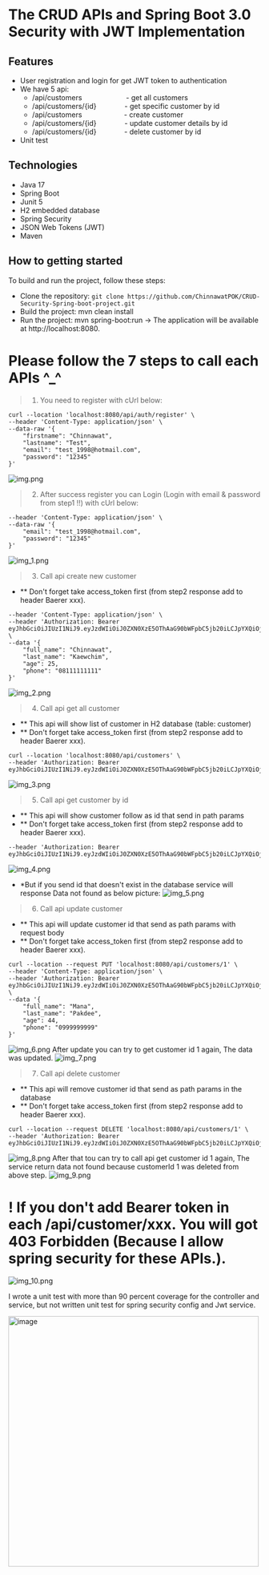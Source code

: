 
# The CRUD APIs and Spring Boot 3.0 Security with JWT Implementation



## Features
* User registration and login for get JWT token to authentication
* We have 5 api:
  * /api/customers           - get all customers
  * /api/customers/{id}    - get specific customer by id
  * /api/customers      - create customer
  * /api/customers/{id}    - update customer details by id
  * /api/customers/{id}         - delete customer by id
* Unit test


## Technologies
* Java 17
* Spring Boot
* Junit 5
* H2 embedded database
* Spring Security
* JSON Web Tokens (JWT)
* Maven
 
## How to getting started
To build and run the project, follow these steps:

* Clone the repository: `git clone https://github.com/ChinnawatPOK/CRUD-Security-Spring-boot-project.git`
* Build the project: mvn clean install
* Run the project: mvn spring-boot:run
-> The application will be available at http://localhost:8080.

# Please follow the 7 steps to call each APIs ^_^
> 1. You need to register with cUrl below:
```
curl --location 'localhost:8080/api/auth/register' \
--header 'Content-Type: application/json' \
--data-raw '{
    "firstname": "Chinnawat",
    "lastname": "Test",
    "email": "test_1998@hotmail.com",
    "password": "12345"
}'
```

![img.png](img.png)

>2. After success register you can Login (Login with email & password from step1 !!) with cUrl below:
```curl --location 'localhost:8080/api/auth/authenticate' \
--header 'Content-Type: application/json' \
--data-raw '{
    "email": "test_1998@hotmail.com",
    "password": "12345"
}'
```
![img_1.png](img_1.png)

>3. Call api create new customer
* ** Don't forget take access_token first (from step2 response add to header Baerer xxx).
```curl --location 'localhost:8080/api/customers' \
--header 'Content-Type: application/json' \
--header 'Authorization: Bearer eyJhbGciOiJIUzI1NiJ9.eyJzdWIiOiJ0ZXN0XzE5OThAaG90bWFpbC5jb20iLCJpYXQiOjE3MTg2OTk1NTAsImV4cCI6MTcxODc4NTk1MH0.yw60XUkpMSqrfzuXabhgWWfxOtpoTK39bqX0L3xZUT8' \
--data '{
    "full_name": "Chinnawat",
    "last_name": "Kaewchim",
    "age": 25,
    "phone": "08111111111"
}'
```
![img_2.png](img_2.png)

> 4. Call api get all customer
* ** This api will show list of customer in H2 database (table: customer)
* ** Don't forget take access_token first (from step2 response add to header Baerer xxx).
```
curl --location 'localhost:8080/api/customers' \
--header 'Authorization: Bearer eyJhbGciOiJIUzI1NiJ9.eyJzdWIiOiJ0ZXN0XzE5OThAaG90bWFpbC5jb20iLCJpYXQiOjE3MTg2OTk1NTAsImV4cCI6MTcxODc4NTk1MH0.yw60XUkpMSqrfzuXabhgWWfxOtpoTK39bqX0L3xZUT8'
```
![img_3.png](img_3.png)

> 5. Call api get customer by id
* ** This api will show customer follow as id that send in path params
* ** Don't forget take access_token first (from step2 response add to header Baerer xxx).
```curl --location 'localhost:8080/api/customers/1' \
--header 'Authorization: Bearer eyJhbGciOiJIUzI1NiJ9.eyJzdWIiOiJ0ZXN0XzE5OThAaG90bWFpbC5jb20iLCJpYXQiOjE3MTg2OTk1NTAsImV4cCI6MTcxODc4NTk1MH0.yw60XUkpMSqrfzuXabhgWWfxOtpoTK39bqX0L3xZUT8'
```
![img_4.png](img_4.png)
* *But if you send id that doesn't exist in the database service will response Data not found as below picture:
![img_5.png](img_5.png)

> 6. Call api update customer
* ** This api will update customer id that send as path params with request body
* ** Don't forget take access_token first (from step2 response add to header Baerer xxx).
```
curl --location --request PUT 'localhost:8080/api/customers/1' \
--header 'Content-Type: application/json' \
--header 'Authorization: Bearer eyJhbGciOiJIUzI1NiJ9.eyJzdWIiOiJ0ZXN0XzE5OThAaG90bWFpbC5jb20iLCJpYXQiOjE3MTg2OTk1NTAsImV4cCI6MTcxODc4NTk1MH0.yw60XUkpMSqrfzuXabhgWWfxOtpoTK39bqX0L3xZUT8' \
--data '{
    "full_name": "Mana",
    "last_name": "Pakdee",
    "age": 44,
    "phone": "0999999999"
}'
```
![img_6.png](img_6.png)
After update you can try to get customer id 1 again, The data was updated.
![img_7.png](img_7.png)

> 7. Call api delete customer
* ** This api will remove customer id that send as path params in the database
* ** Don't forget take access_token first (from step2 response add to header Baerer xxx).
```
curl --location --request DELETE 'localhost:8080/api/customers/1' \
--header 'Authorization: Bearer eyJhbGciOiJIUzI1NiJ9.eyJzdWIiOiJ0ZXN0XzE5OThAaG90bWFpbC5jb20iLCJpYXQiOjE3MTg2OTk1NTAsImV4cCI6MTcxODc4NTk1MH0.yw60XUkpMSqrfzuXabhgWWfxOtpoTK39bqX0L3xZUT8'
```
![img_8.png](img_8.png)
After that tou can try to call api get customer id 1 again, The service return data not found because customerId 1 was deleted from above step.
![img_9.png](img_9.png)

# ! If you don't add Bearer token in each /api/customer/xxx. You will got 403 Forbidden (Because I allow spring security for these APIs.).
![img_10.png](img_10.png)

I wrote a unit test with more than 90 percent coverage for the controller and service, but not written unit test 
for spring security config and Jwt service.

<img width="500" alt="image" src="https://github.com/ChinnawatPOK/CRUD-Security-Spring-boot-project/assets/60538900/20affb62-e244-4826-bcdb-b92d99a3893a">



